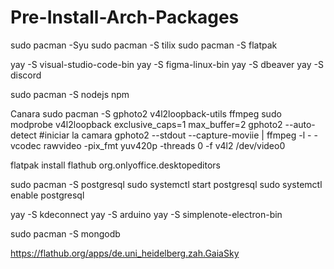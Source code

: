 # Pre-Install-Arch-Packages
sudo pacman -Syu
sudo pacman -S tilix
sudo pacman -S flatpak

yay -S visual-studio-code-bin
yay -S figma-linux-bin
yay -S dbeaver
yay -S discord

sudo pacman -S nodejs npm

Canara
sudo pacman -S gphoto2 v4l2loopback-utils ffmpeg
sudo modprobe v4l2loopback exclusive_caps=1 max_buffer=2
gphoto2 --auto-detect
#iniciar la camara
gphoto2 --stdout --capture-moviie | ffmpeg -l - -vcodec rawvideo -pix_fmt yuv420p -threads 0 -f v4l2 /dev/video0


flatpak install flathub org.onlyoffice.desktopeditors

sudo pacman -S postgresql
sudo systemctl start postgresql
sudo systemctl enable postgresql



yay -S kdeconnect
yay -S arduino
yay -S simplenote-electron-bin


sudo pacman -S mongodb

https://flathub.org/apps/de.uni_heidelberg.zah.GaiaSky
